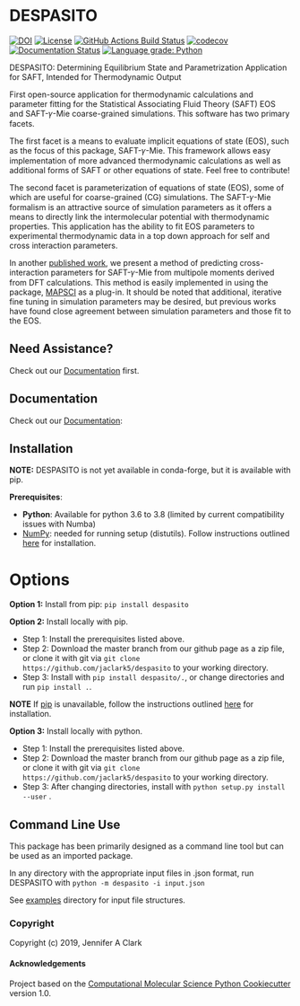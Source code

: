 DESPASITO
==============================
[//]: # (Badges)
[![DOI](https://zenodo.org/badge/202225860.svg)](https://zenodo.org/badge/latestdoi/202225860)
[![License](https://img.shields.io/badge/License-BSD%203--Clause-blue.svg)](https://opensource.org/licenses/BSD-3-Clause)
[![GitHub Actions Build Status](https://github.com/jaclark5/despasito/workflows/CI/badge.svg)](https://github.com/jaclark5/despasito/actions?query=workflow%3ACI)
[![codecov](https://codecov.io/gh/jaclark5/DESPASITO/branch/master/graph/badge.svg)](https://codecov.io/gh/jaclark5/DESPASITO/branch/master)
[![Documentation Status](https://readthedocs.org/projects/despasito/badge/?version=latest)](https://despasito.readthedocs.io/en/latest/?badge=latest)
[![Language grade: Python](https://img.shields.io/lgtm/grade/python/g/jaclark5/despasito.svg?logo=lgtm&logoWidth=18)](https://lgtm.com/projects/g/jaclark5/despasito/context:python)

DESPASITO: Determining Equilibrium State and Parametrization Application for SAFT, Intended for Thermodynamic Output

First open-source application for thermodynamic calculations and parameter fitting for the Statistical Associating Fluid Theory (SAFT) EOS and SAFT-𝛾-Mie coarse-grained simulations. This software has two primary facets. 

The first facet is a means to evaluate implicit equations of state (EOS), such as the focus of this package, SAFT-𝛾-Mie. This framework allows easy implementation of more advanced thermodynamic calculations as well as additional forms of SAFT or other equations of state. Feel free to contribute!

The second facet is parameterization of equations of state (EOS), some of which are useful for coarse-grained (CG) simulations. The SAFT-𝛾-Mie formalism is an attractive source of simulation parameters as it offers a means to directly link the intermolecular potential with thermodynamic properties. This application has the ability to fit EOS parameters to experimental thermodynamic data in a top down approach for self and cross interaction parameters. 

In another [published work](doi.org/10.1021/acs.jpcb.1c00851), we present a method of predicting cross-interaction parameters for SAFT-𝛾-Mie from multipole moments derived from DFT calculations. This method is easily implemented in using the package, [MAPSCI](https://github.com/jaclark5/mapsci) as a plug-in. It should be noted that additional, iterative fine tuning in simulation parameters may be desired, but previous works have found close agreement between simulation parameters and those fit to the EOS.

Need Assistance?
---------------

Check out our [Documentation](https://despasito.readthedocs.io/en/latest/) first.

Documentation
--------------
Check out our [Documentation](https://despasito.readthedocs.io):

Installation
------------
**NOTE:** DESPASITO is not yet available in conda-forge, but it is available with pip.

**Prerequisites**:
  * **Python**: Available for python 3.6 to 3.8 (limited by current compatibility issues with Numba)
  * [NumPy](https://numpy.org): needed for running setup (distutils). Follow instructions outlined [here](https://docs.scipy.org/doc/numpy/user/install.html) for installation.

Options
=======

**Option 1:** Install from pip: ``pip install despasito``

**Option 2:** Install locally with pip.

 * Step 1: Install the prerequisites listed above.
 * Step 2: Download the master branch from our github page as a zip file, or clone it with git via ``git clone https://github.com/jaclark5/despasito`` to your working directory.
 * Step 3: Install with ``pip install despasito/.``, or change directories and run ``pip install .``.

**NOTE** If [pip](https://pip.pypa.io/en/stable/) is unavailable, follow the instructions outlined [here](https://pip.pypa.io/en/stable/installing/) for installation.

**Option 3:** Install locally with python.

 * Step 1: Install the prerequisites listed above.
 * Step 2: Download the master branch from our github page as a zip file, or clone it with git via ``git clone https://github.com/jaclark5/despasito`` to your working directory.
 * Step 3: After changing directories, install with ``python setup.py install --user`` .

Command Line Use
----------------
This package has been primarily designed as a command line tool but can be used as an imported package.

In any directory with the appropriate input files in .json format, run DESPASITO with ``python -m despasito -i input.json``

See [examples](despasito/examples) directory for input file structures.

### Copyright

Copyright (c) 2019, Jennifer A Clark


#### Acknowledgements
 
Project based on the 
[Computational Molecular Science Python Cookiecutter](https://github.com/molssi/cookiecutter-cms) version 1.0.
